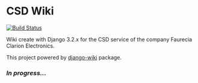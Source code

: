 # CSD Wiki

[![Build Status](https://www.travis-ci.com/Nels885/csd_wiki.svg?branch=master)](https://www.travis-ci.com/Nels885/csd_wiki)

Wiki create with Django 3.2.x for the CSD service of the company Faurecia Clarion Electronics.

This project powered by [django-wiki](https://github.com/django-wiki/django-wiki) package.

### *In progress...*